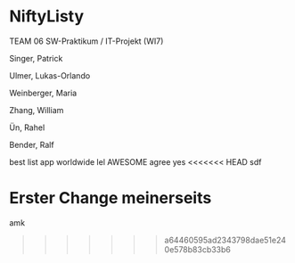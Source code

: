 # NiftyListy

TEAM 06 SW-Praktikum / IT-Projekt (WI7)

Singer, Patrick

Ulmer, Lukas-Orlando

Weinberger, Maria

Zhang, William

Ün, Rahel

Bender, Ralf

best list app worldwide
lel
AWESOME
agree
yes
<<<<<<< HEAD
sdf

Erster Change meinerseits
=======

amk
>>>>>>> a64460595ad2343798dae51e240e578b83cb33b6
